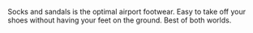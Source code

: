 Socks and sandals is the optimal airport footwear. Easy to take off your shoes without having your feet on the ground. Best of both worlds.

